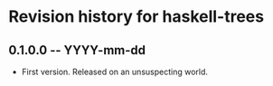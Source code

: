 # Revision history for haskell-trees

## 0.1.0.0 -- YYYY-mm-dd

* First version. Released on an unsuspecting world.
